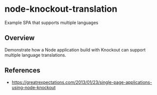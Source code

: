 # node-knockout-translation
Example SPA that supports multiple languages

## Overview

Demonstrate how a Node application build with Knockout can support multiple language translations.

## References

* https://greatrexpectations.com/2013/01/23/single-page-applications-using-node-knockout

